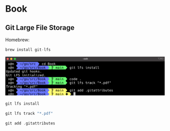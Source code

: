 # Book


## Git Large File Storage


Homebrew: 
```go
brew install git-lfs
```

![Git Large File Storage](images/git-large.png)

```go
git lfs install
```

```go
git lfs track "*.pdf"
```

```go
git add .gitattributes
```